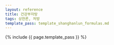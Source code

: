 ```yaml
---
layout: reference
title: 건강부자탕
tags: 상한론, 처방
template_pass: template_shanghanlun_formulas.md
---
```



{% include {{ page.template_pass }} %}
